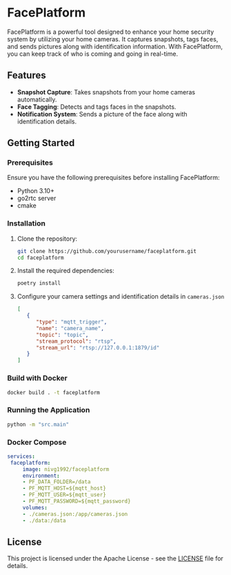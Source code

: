 # FacePlatform

FacePlatform is a powerful tool designed to enhance your home security system by utilizing your home cameras. It captures snapshots, tags faces, and sends pictures along with identification information. With FacePlatform, you can keep track of who is coming and going in real-time.

## Features

- **Snapshot Capture**: Takes snapshots from your home cameras automatically.
- **Face Tagging**: Detects and tags faces in the snapshots.
- **Notification System**: Sends a picture of the face along with identification details.

## Getting Started

### Prerequisites

Ensure you have the following prerequisites before installing FacePlatform:

- Python 3.10+
- go2rtc server
- cmake

### Installation

1. Clone the repository:

   ```bash
   git clone https://github.com/yourusername/faceplatform.git
   cd faceplatform
   ```
2. Install the required dependencies:
   
   ```bash
   poetry install
   ```
3. Configure your camera settings and identification details in `cameras.json`
   ```json
   [
      {
         "type": "mqtt_trigger",
         "name": "camera_name",
         "topic": "topic",
         "stream_protocol": "rtsp",
         "stream_url": "rtsp://127.0.0.1:1879/id"
      }
   ]
   ```

### Build with Docker
  ```bash
  docker build . -t faceplatform
  ```

### Running the Application
   ```bash
   python -m "src.main"
   ```

### Docker Compose
   ```yaml
   services:
    faceplatform:
        image: nivg1992/faceplatform
        environment:
        - PF_DATA_FOLDER=/data
        - PF_MQTT_HOST=${mqtt_host}
        - PF_MQTT_USER=${mqtt_user}
        - PF_MQTT_PASSWORD=${mqtt_password}
        volumes:
        - ./cameras.json:/app/cameras.json
        - ./data:/data
   ```

## License
This project is licensed under the Apache License - see the [LICENSE](LICENSE) file for details.